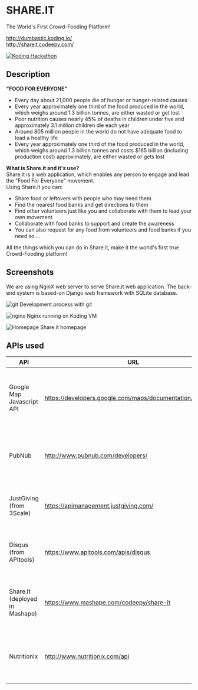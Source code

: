 # SHARE.IT

The World's First Crowd-Fooding Platform!

http://dumbastic.koding.io/<br>
http://shareit.codeepy.com/

[![Koding Hackathon](https://raw.githubusercontent.com/Codeepy/hackathon.submit/master/images/badge.png "Koding Hackathon")](https://koding.com/Hackathon)

## Description

**"FOOD FOR EVERYONE"**
* Every day about 21,000 people die of hunger or hunger-related causes
* Every year approximately one third of the food produced in the world, which weighs around 1.3 billion tonnes, are either wasted or get lost
* Poor nutrition causes nearly 45% of deaths in children under five and approximately 3.1 million children die each year
* Around 805 million people in the world do not have adequate food to lead a healthy life
* Every year approximately one third of the food produced in the world, which weighs around 1.3 billion tonnes and costs $165 billion (including production cost) approximately, are either wasted or gets lost

**What is Share.it and it's use?**
<br>
Share.it is a web application, which enables any person to engage and lead the "Food For Everyone" movement. <br>Using Share.it you can:
* Share food or leftovers with people who may need them
* Find the nearest food banks and get directions to them
* Find other volunteers just like you and collaborate with them to lead your own movement
* Collaborate with food banks to support and create the awareness
* You can also request for any food from volunteers and food banks if you need so....

All the things which you can do in Share.it, make it the world's first true Crowd-Fooding platform!

## Screenshots

We are using NginX web server to serve Share.it web application. The back-end system is based-on Django web framework with SQLite database.

![git](http://i.imgur.com/vdSYlz5.png "git")
Development process with git


![nginx](http://i.imgur.com/YgT10Q1.png "nginx")
Nginx running on Koding VM


![Homepage](http://i.imgur.com/jruVXP5.png "Homepage")
Share.it homepage


## APIs used

API | URL | Description
--- | --- | ---
Google Map Javascript API | https://developers.google.com/maps/documentation/javascript/ | We use this API to display Food Banks, Volunteers, and Food Broadcast's locations
PubNub | http://www.pubnub.com/developers/ | We use this API to provide real-time chat and food broadcast
JustGiving <br>(from 3Scale) | https://apimanagement.justgiving.com/ | We use this API to provide donation payment service
Disqus <br>(from APItools) | https://www.apitools.com/apis/disqus | We use this API to facilitate commenting in Contact page
Share.It <br>(deployed in Mashape) | https://www.mashape.com/codeepy/share-it | We developed this API to serve and retrieve the Volunteers' locations
NutritionIx | http://www.nutritionix.com/api | We used this API to provide nutritional information for shared foods
